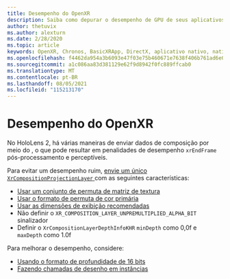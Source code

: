 ```yaml
---
title: Desempenho do OpenXR
description: Saiba como depurar o desempenho de GPU de seus aplicativos de realidade misturada OpenXR.
author: thetuvix
ms.author: alexturn
ms.date: 2/28/2020
ms.topic: article
keywords: OpenXR, Chronos, BasicXRApp, DirectX, aplicativo nativo, nativo, mecanismo personalizado, middleware, desempenho, otimização, depuração de GPU, RenderDoc, WIDGET
ms.openlocfilehash: f4462da954a3b6093e47f03e75b460671e7638f406b761ad6e05689ab97b3ddc
ms.sourcegitcommit: a1c086aa83d381129e62f9d8942f0fc889ffcab0
ms.translationtype: MT
ms.contentlocale: pt-BR
ms.lasthandoff: 08/05/2021
ms.locfileid: "115213170"
---
```

# <a name="openxr-performance"></a>Desempenho do OpenXR

No HoloLens 2, há várias maneiras de enviar dados de composição por meio do , o que pode resultar em penalidades de desempenho `xrEndFrame` pós-processamento e perceptíveis.

Para evitar um desempenho ruim, [envie um único `XrCompositionProjectionLayer` ](openxr-best-practices.md#use-a-single-projection-layer) com as seguintes características:

* [Usar um conjunto de permuta de matriz de textura](openxr-best-practices.md#render-with-texture-array-and-vprt)
* [Usar o formato de permuta de cor primária](openxr-best-practices.md#select-a-swapchain-format)
* [Usar as dimensões de exibição recomendadas](openxr-best-practices.md#render-with-recommended-rendering-parameters-and-frame-timing)
* Não definir o `XR_COMPOSITION_LAYER_UNPREMULTIPLIED_ALPHA_BIT` sinalizador
* Definir o `XrCompositionLayerDepthInfoKHR` `minDepth` como 0,0f e `maxDepth` como 1.0f

Para melhorar o desempenho, considere:

* [Usando o formato de profundidade de 16 bits](openxr-best-practices.md#choose-a-reasonable-depth-range)
* [Fazendo chamadas de desenho em instâncias](openxr-best-practices.md#render-with-texture-array-and-vprt)
